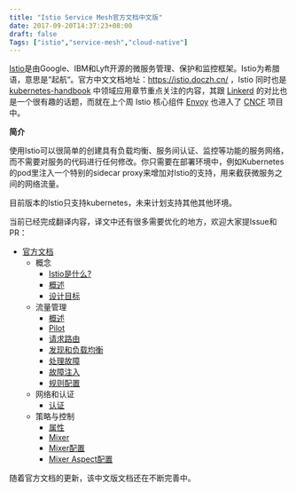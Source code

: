 ```yaml
---
title: "Istio Service Mesh官方文档中文版"
date: 2017-09-20T14:37:23+08:00
draft: false
Tags: ["istio","service-mesh","cloud-native"]
---
```


[Istio](https://istio.io)是由Google、IBM和Lyft开源的微服务管理、保护和监控框架。Istio为希腊语，意思是”起航“。官方中文文档地址：https://istio.doczh.cn/ ，Istio 同时也是 [kubernetes-handbook](https://jimmysong.io/kubernetes-handbook) 中领域应用章节重点关注的内容，其跟 [Linkerd](https://linkerd.io) 的对比也是一个很有趣的话题，而就在上个周 Istio 核心组件 [Envoy](https://envoyproxy.github.io/) 也进入了 [CNCF](https://cncf.io) 项目中。

**简介**

使用Istio可以很简单的创建具有负载均衡、服务间认证、监控等功能的服务网络，而不需要对服务的代码进行任何修改。你只需要在部署环境中，例如Kubernetes的pod里注入一个特别的sidecar proxy来增加对Istio的支持，用来截获微服务之间的网络流量。

目前版本的Istio只支持kubernetes，未来计划支持其他其他环境。

当前已经完成翻译内容，译文中还有很多需要优化的地方，欢迎大家提Issue和PR：

- [官方文档](https://istio.doczh.cn/docs/)
  - 概念
    - [Istio是什么?](https://istio.doczh.cn/docs/concepts/what-is-istio/)
    - [概述](https://istio.doczh.cn/docs/concepts/what-is-istio/overview.html)
    - [设计目标](https://istio.doczh.cn/docs/concepts/what-is-istio/goals.html)
  - 流量管理
    - [概述](https://istio.doczh.cn/docs/concepts/traffic-management/overview.html)
    - [Pilot](https://istio.doczh.cn/docs/concepts/traffic-management/pilot.html)
    - [请求路由](https://istio.doczh.cn/docs/concepts/traffic-management/request-routing.html)
    - [发现和负载均衡](https://istio.doczh.cn/docs/concepts/traffic-management/load-balancing.html)
    - [处理故障](https://istio.doczh.cn/docs/concepts/traffic-management/handling-failures.html)
    - [故障注入](https://istio.doczh.cn/docs/concepts/traffic-management/fault-injection.html)
    - [规则配置](https://istio.doczh.cn/docs/concepts/traffic-management/rules-configuration.html)
  - 网络和认证
    - [认证](https://istio.doczh.cn/docs/concepts/network-and-auth/auth.html)
  - 策略与控制
    - [属性](https://istio.doczh.cn/docs/concepts/policy-and-control/attributes.html)
    - [Mixer](https://istio.doczh.cn/docs/concepts/policy-and-control/mixer.html)
    - [Mixer配置](https://istio.doczh.cn/docs/concepts/policy-and-control/mixer-config.html)
    - [Mixer Aspect配置](https://istio.doczh.cn/docs/concepts/policy-and-control/mixer-aspect-config.html)

随着官方文档的更新，该中文版文档还在不断完善中。